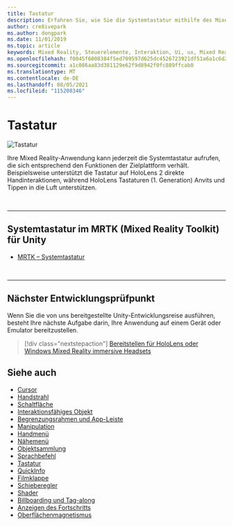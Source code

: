 ```yaml
---
title: Tastatur
description: Erfahren Sie, wie Sie die Systemtastatur mithilfe des Mixed Reality Toolkits aufrufen und verwenden.
author: cre8ivepark
ms.author: dongpark
ms.date: 11/01/2019
ms.topic: article
keywords: Mixed Reality, Steuerelemente, Interaktion, Ui, ux, Mixed Reality-Headset, Windows Mixed Reality-Headset, Virtual Reality-Headset, HoloLens, Tastatur, MRTK, Mixed Reality Toolkit
ms.openlocfilehash: f0045f6008384f5ed709597d625dc4526723921df51a6a1c6d25641ac95f0b34
ms.sourcegitcommit: a1c086aa83d381129e62f9d8942f0fc889ffcab0
ms.translationtype: MT
ms.contentlocale: de-DE
ms.lasthandoff: 08/05/2021
ms.locfileid: "115208346"
---
```

# <a name="keyboard"></a>Tastatur

![Tastatur](images/UX_Hero_Keyboard.jpg)

Ihre Mixed Reality-Anwendung kann jederzeit die Systemtastatur aufrufen, die sich entsprechend den Funktionen der Zielplattform verhält. Beispielsweise unterstützt die Tastatur auf HoloLens 2 direkte Handinteraktionen, während HoloLens Tastaturen (1. Generation) Anvits und Tippen in die Luft unterstützen.

<br>

---

## <a name="system-keyboard-in-mrtk-mixed-reality-toolkit-for-unity"></a>Systemtastatur im MRTK (Mixed Reality Toolkit) für Unity

* [MRTK – Systemtastatur](/windows/mixed-reality/mrtk-unity/features/ux-building-blocks/system-keyboard)

<br>

---

## <a name="next-development-checkpoint"></a>Nächster Entwicklungsprüfpunkt

Wenn Sie die von uns bereitgestellte Unity-Entwicklungsreise ausführen, besteht Ihre nächste Aufgabe darin, Ihre Anwendung auf einem Gerät oder Emulator bereitzustellen.

> [!div class="nextstepaction"]
> [Bereitstellen für HoloLens oder Windows Mixed Reality immersive Headsets](../develop/platform-capabilities-and-apis/using-visual-studio.md)

## <a name="see-also"></a>Siehe auch

* [Cursor](cursors.md)
* [Handstrahl](point-and-commit.md)
* [Schaltfläche](button.md)
* [Interaktionsfähiges Objekt](interactable-object.md)
* [Begrenzungsrahmen und App-Leiste](app-bar-and-bounding-box.md)
* [Manipulation](direct-manipulation.md)
* [Handmenü](hand-menu.md)
* [Nähemenü](near-menu.md)
* [Objektsammlung](object-collection.md)
* [Sprachbefehl](voice-input.md)
* [Tastatur](keyboard.md)
* [QuickInfo](tooltip.md)
* [Filmklappe](slate.md)
* [Schieberegler](slider.md)
* [Shader](shader.md)
* [Billboarding und Tag-along](billboarding-and-tag-along.md)
* [Anzeigen des Fortschritts](progress.md)
* [Oberflächenmagnetismus](surface-magnetism.md)